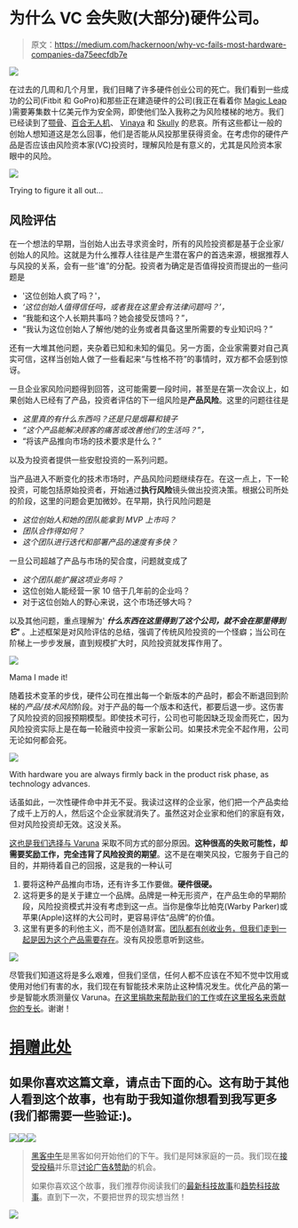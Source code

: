 # 为什么 VC 会失败(大部分)硬件公司。

> 原文：<https://medium.com/hackernoon/why-vc-fails-most-hardware-companies-da75eecfdb7e>

![](img/11fb956f039dabc402cf3ce7917e0b8f.png)

在过去的几周和几个月里，我们目睹了许多硬件创业公司的死亡。我们看到一些成功的公司(Fitbit 和 GoPro)和那些正在建造硬件的公司(我正在看着你 [Magic Leap](http://mashable.com/2017/02/15/magic-leap-stop-the-hype-show-the-product/) )需要筹集数十亿美元作为安全网，即使他们坠入我称之为风险楼梯的地方。我们已经读到了[颚骨](https://www.macrumors.com/2017/02/04/jawbone-wearables-pullout-clinical-health/)、[百合无人机](https://www.google.com/url?sa=t&rct=j&q=&esrc=s&source=web&cd=2&cad=rja&uact=8&ved=0ahUKEwi7k7qG6vfRAhXLTSYKHe48AHUQFgglMAE&url=http%3A%2F%2Fwww.businessinsider.com%2Flily-robotics-drone-criminal-investigation-2017-1&usg=AFQjCNFxIUG3BA36lBlhOT6uwHytkbYwGQ&sig2=7GVLNAop91tRSg5WjntqEA&bvm=bv.146094739,d.eWE)、 [Vinaya](http://nordic.businessinsider.com/vinaya-administration-indiegogo-backers-wont-get-products-refund-2017-1/) 和 [Skully](https://techcrunch.com/2016/07/26/once-promising-ar-motorcycle-helmet-startup-skully-has-crashed-and-burned/) 的悲哀。所有这些都让一般的创始人想知道这是怎么回事，他们是否能从风投那里获得资金。在考虑你的硬件产品是否应该由风险资本家(VC)投资时，理解风险是有意义的，尤其是风险资本家眼中的风险。

![](img/e251e34223df261ffcbd6db1c719f3d8.png)

Trying to figure it all out…

## 风险评估

在一个想法的早期，当创始人出去寻求资金时，所有的风险投资都是基于企业家/创始人的风险。这就是为什么推荐人往往是产生潜在客户的首选来源，根据推荐人与风投的关系，会有一些“谁”的分配。投资者为确定是否值得投资而提出的一些问题是

*   '这位创始人疯了吗？'，
*   *‘这位创始人值得信任吗，或者我在这里会有法律问题吗？’，*
*   “我能和这个人长期共事吗？她会接受反馈吗？”，
*   “我认为这位创始人了解他/她的业务或者具备这里所需要的专业知识吗？”

还有一大堆其他问题，夹杂着已知和未知的偏见。另一方面，企业家需要对自己真实可信，这样当创始人做了一些看起来“与性格不符”的事情时，双方都不会感到惊讶。

一旦企业家风险问题得到回答，这可能需要一段时间，甚至是在第一次会议上，如果创始人已经有了产品，投资者评估的下一组风险是**产品风险**。这里的问题往往是

*   *这里真的有什么东西吗？还是只是烟幕和镜子*
*   *“这个产品能解决顾客的痛苦或改善他们的生活吗？”，*
*   “将该产品推向市场的技术要求是什么？”

以及为投资者提供一些安慰投资的一系列问题。

当产品进入不断变化的技术市场时，产品风险问题继续存在。在这一点上，下一轮投资，可能包括原始投资者，开始通过**执行风险**镜头做出投资决策。根据公司所处的阶段，这里的问题会更加微妙。在早期，执行风险问题是

*   *这位创始人和她的团队能拿到 MVP 上市吗？*
*   *团队合作得如何？*
*   *这个团队进行迭代和部署产品的速度有多快？*

一旦公司超越了产品与市场的契合度，问题就变成了

*   *这个团队能扩展这项业务吗？*
*   这位创始人能经营一家 10 倍于几年前的企业吗？
*   对于这位创始人的野心来说，这个市场还够大吗？

以及其他问题，重点理解为' ***什么东西在这里得到了这个公司，就不会在那里得到它'*** 。上述框架是对风险评估的总结，强调了传统风险投资的一个怪癖；当公司在阶梯上一步步发展，直到规模扩大时，风险投资就发挥作用了。

![](img/5db8d0d05b417afa7a084514b67be32e.png)

Mama I made it!

随着技术变革的步伐，硬件公司在推出每一个新版本的产品时，都会不断退回到阶梯的*产品/技术风险*阶段。对于产品的每一个版本和迭代，都要后退一步。这伤害了风险投资的回报预期模型。即使技术可行，公司也可能因缺乏现金而死亡，因为风险投资实际上是在每一轮融资中投资一家新公司。如果技术完全不起作用，公司无论如何都会死。

![](img/401fdecd2640ebf78f8dda4e2527a4f0.png)

With hardware you are always firmly back in the product risk phase, as technology advances.

话虽如此，一次性硬件命中并无不妥。我读过这样的企业家，他们把一个产品卖给了成千上万的人，然后这个企业家就消失了。虽然这对企业家和他们的家庭有效，但对风险投资却无效。这没关系。

[这也是我们选择与 Varuna](/@seyi_fab/doing-work-that-matters-why-6345ddd3a90b) 采取不同方式的部分原因。**这种很高的失败可能性，却需要奖励工作，完全违背了风险投资的期望**。这不是在嘲笑风投，它服务于自己的目的，并期待着自己的回报，这是我的一种认可

1.  要将这种产品推向市场，还有许多工作要做。**硬件很硬。**
2.  这将更多的是关于建立一个品牌。品牌是一种无形资产，在产品生命的早期阶段，风险投资模式并没有考虑到这一点。当你是像华比帕克(Warby Parker)或苹果(Apple)这样的大公司时，更容易评估“品牌”的价值。
3.  这里有更多的利他主义，而不是创造财富。[团队都有创收业务，但我们走到一起是因为这个产品需要存在](/@seyi_fab/doing-the-work-that-matters-customer-team-and-product-9353f3f89eee)。没有风投愿意听到这些。

![](img/28c65e0e07e546aceb216afa6135ae7e.png)

尽管我们知道这将是多么艰难，但我们坚信，任何人都不应该在不知不觉中饮用或使用对他们有害的水，我们现在有智能技术来防止这种情况发生。优化产品的第一步是智能水质测量仪 Varuna。[在这里捐款来帮助我们的工作](http://www.asha-labs.com/varuna-donation/)或[在这里报名来贡献你的专长](https://goo.gl/forms/tiadwcSfuQ6DKNVB3)。谢谢！

# [捐赠此处](http://www.asha-labs.com/varuna-donation/)

## 如果你喜欢这篇文章，请点击下面的心。这有助于其他人看到这个故事，也有助于我知道你想看到我写更多(我们都需要一些验证:)。

[![](img/50ef4044ecd4e250b5d50f368b775d38.png)](http://bit.ly/HackernoonFB)[![](img/979d9a46439d5aebbdcdca574e21dc81.png)](https://goo.gl/k7XYbx)[![](img/2930ba6bd2c12218fdbbf7e02c8746ff.png)](https://goo.gl/4ofytp)

> [黑客中午](http://bit.ly/Hackernoon)是黑客如何开始他们的下午。我们是阿妹家庭的一员。我们现在[接受投稿](http://bit.ly/hackernoonsubmission)并乐意[讨论广告&赞助](mailto:partners@amipublications.com)的机会。
> 
> 如果你喜欢这个故事，我们推荐你阅读我们的[最新科技故事](http://bit.ly/hackernoonlatestt)和[趋势科技故事](https://hackernoon.com/trending)。直到下一次，不要把世界的现实想当然！

![](img/be0ca55ba73a573dce11effb2ee80d56.png)